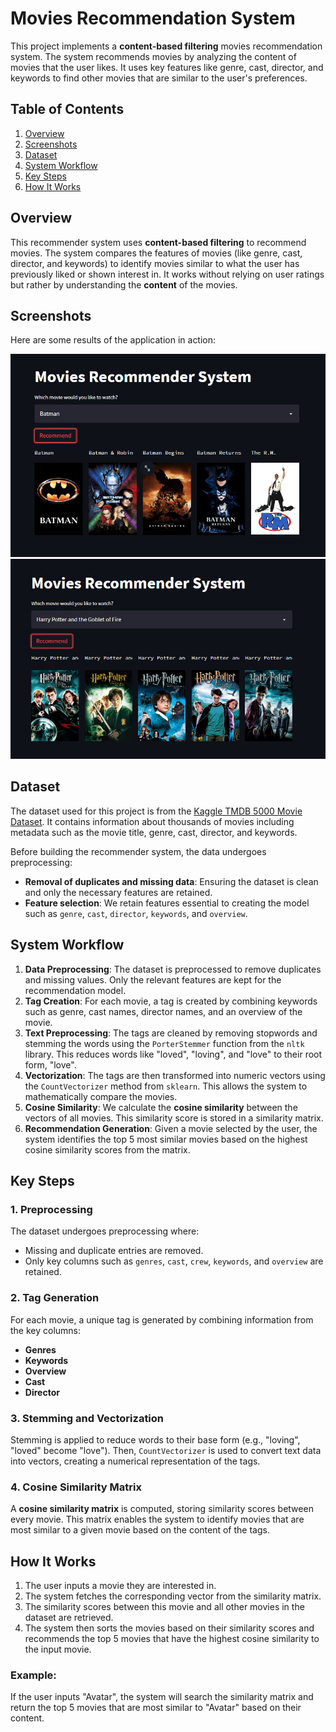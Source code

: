 # Movies Recommendation System

This project implements a **content-based filtering** movies recommendation system. The system recommends movies by analyzing the content of movies that the user likes. It uses key features like genre, cast, director, and keywords to find other movies that are similar to the user's preferences.

## Table of Contents
1. [Overview](#overview)
2. [Screenshots](#screenshots)
3. [Dataset](#dataset)
4. [System Workflow](#system-workflow)
5. [Key Steps](#key-steps)
6. [How It Works](#how-it-works)


## Overview

This recommender system uses **content-based filtering** to recommend movies. The system compares the features of movies (like genre, cast, director, and keywords) to identify movies similar to what the user has previously liked or shown interest in. It works without relying on user ratings but rather by understanding the **content** of the movies.

## Screenshots

Here are some results of the application in action:

![App Screenshot](images/Capture.PNG)
![App Screenshot](images/Capture1.PNG)

## Dataset

The dataset used for this project is from the [Kaggle TMDB 5000 Movie Dataset](https://www.kaggle.com/datasets/tmdb/tmdb-movie-metadata). It contains information about thousands of movies including metadata such as the movie title, genre, cast, director, and keywords.

Before building the recommender system, the data undergoes preprocessing:
- **Removal of duplicates and missing data**: Ensuring the dataset is clean and only the necessary features are retained.
- **Feature selection**: We retain features essential to creating the model such as `genre`, `cast`, `director`, `keywords`, and `overview`.

## System Workflow

1. **Data Preprocessing**: The dataset is preprocessed to remove duplicates and missing values. Only the relevant features are kept for the recommendation model.
2. **Tag Creation**: For each movie, a tag is created by combining keywords such as genre, cast names, director names, and an overview of the movie.
3. **Text Preprocessing**: The tags are cleaned by removing stopwords and stemming the words using the `PorterStemmer` function from the `nltk` library. This reduces words like "loved", "loving", and "love" to their root form, "love".
4. **Vectorization**: The tags are then transformed into numeric vectors using the `CountVectorizer` method from `sklearn`. This allows the system to mathematically compare the movies.
5. **Cosine Similarity**: We calculate the **cosine similarity** between the vectors of all movies. This similarity score is stored in a similarity matrix.
6. **Recommendation Generation**: Given a movie selected by the user, the system identifies the top 5 most similar movies based on the highest cosine similarity scores from the matrix.

## Key Steps

### 1. Preprocessing
The dataset undergoes preprocessing where:
- Missing and duplicate entries are removed.
- Only key columns such as `genres`, `cast`, `crew`, `keywords`, and `overview` are retained.

### 2. Tag Generation
For each movie, a unique tag is generated by combining information from the key columns:
- **Genres**
- **Keywords**
- **Overview**
- **Cast**
- **Director**

### 3. Stemming and Vectorization
Stemming is applied to reduce words to their base form (e.g., "loving", "loved" become "love"). Then, `CountVectorizer` is used to convert text data into vectors, creating a numerical representation of the tags.

### 4. Cosine Similarity Matrix
A **cosine similarity matrix** is computed, storing similarity scores between every movie. This matrix enables the system to identify movies that are most similar to a given movie based on the content of the tags.

## How It Works

1. The user inputs a movie they are interested in.
2. The system fetches the corresponding vector from the similarity matrix.
3. The similarity scores between this movie and all other movies in the dataset are retrieved.
4. The system then sorts the movies based on their similarity scores and recommends the top 5 movies that have the highest cosine similarity to the input movie.

### Example:
If the user inputs "Avatar", the system will search the similarity matrix and return the top 5 movies that are most similar to "Avatar" based on their content.
  

